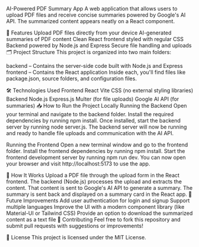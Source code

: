 AI-Powered PDF Summary App
A web application that allows users to upload PDF files and receive concise summaries powered by Google's AI API. The summarized content appears neatly on a React component.

🚀 Features
Upload PDF files directly from your device
AI-generated summaries of PDF content
Clean React frontend styled with regular CSS
Backend powered by Node.js and Express
Secure file handling and uploads
🗂️ Project Structure
This project is organized into two main folders:

backend – Contains the server-side code built with Node.js and Express
frontend – Contains the React application
Inside each, you'll find files like package.json, source folders, and configuration files.

🛠️ Technologies Used
Frontend
React
Vite
CSS (no external styling libraries)
Backend
Node.js
Express.js
Multer (for file uploads)
Google AI API (for summaries)
📥 How to Run the Project Locally
Running the Backend
Open your terminal and navigate to the backend folder.
Install the required dependencies by running npm install.
Once installed, start the backend server by running node server.js.
The backend server will now be running and ready to handle file uploads and communication with the AI API.

Running the Frontend
Open a new terminal window and go to the frontend folder.
Install the frontend dependencies by running npm install.
Start the frontend development server by running npm run dev.
You can now open your browser and visit http://localhost:5173 to use the app.

📌 How It Works
Upload a PDF file through the upload form in the React frontend.
The backend (Node.js) processes the upload and extracts the content.
That content is sent to Google's AI API to generate a summary.
The summary is sent back and displayed on a summary card in the React app.
🔮 Future Improvements
Add user authentication for login and signup
Support multiple languages
Improve the UI with a modern component library (like Material-UI or Tailwind CSS)
Provide an option to download the summarized content as a text file
🤝 Contributing
Feel free to fork this repository and submit pull requests with suggestions or improvements!

📄 License
This project is licensed under the MIT License.

